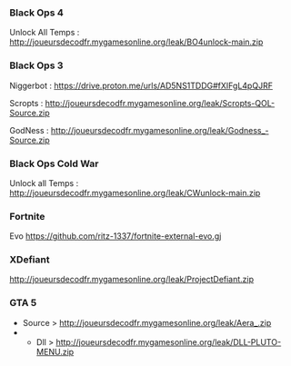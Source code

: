 

### Black Ops 4
Unlock All Temps : 
http://joueursdecodfr.mygamesonline.org/leak/BO4unlock-main.zip

### Black Ops 3 
Niggerbot : 
https://drive.proton.me/urls/AD5NS1TDDG#fXIFgL4pQJRF

Scropts : 
http://joueursdecodfr.mygamesonline.org/leak/Scropts-QOL-Source.zip

GodNess : 
http://joueursdecodfr.mygamesonline.org/leak/Godness_-Source.zip

### Black Ops Cold War
Unlock all Temps :
http://joueursdecodfr.mygamesonline.org/leak/CWunlock-main.zip

### Fortnite 
Evo
https://github.com/ritz-1337/fortnite-external-evo.gj

### XDefiant
http://joueursdecodfr.mygamesonline.org/leak/ProjectDefiant.zip

### GTA 5

- Source > http://joueursdecodfr.mygamesonline.org/leak/Aera_.zip
- - Dll > http://joueursdecodfr.mygamesonline.org/leak/DLL-PLUTO-MENU.zip

